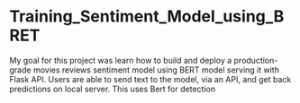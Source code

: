 # Training_Sentiment_Model_using_BRET
My goal for this project was learn how to build and deploy a production-grade movies reviews sentiment model using BERT model serving it with Flask API. 
Users are able to send text to the model, via an API, and get back predictions on local server.
This uses Bert for detection
